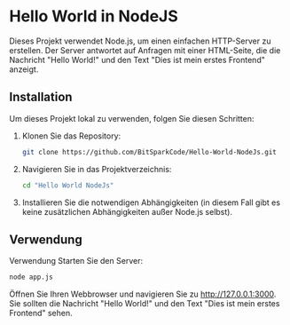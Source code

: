 # Hello World in NodeJS

Dieses Projekt verwendet Node.js, um einen einfachen HTTP-Server zu erstellen. Der Server antwortet auf Anfragen mit einer HTML-Seite, die die Nachricht "Hello World!" und den Text "Dies ist mein erstes Frontend" anzeigt.

## Installation

Um dieses Projekt lokal zu verwenden, folgen Sie diesen Schritten:

1. Klonen Sie das Repository:
   ```bash
   git clone https://github.com/BitSparkCode/Hello-World-NodeJs.git
   ```

2. Navigieren Sie in das Projektverzeichnis:
   ```bash
   cd "Hello World NodeJs"
   ```

3. Installieren Sie die notwendigen Abhängigkeiten (in diesem Fall gibt es keine zusätzlichen Abhängigkeiten außer Node.js selbst).

## Verwendung

Verwendung
Starten Sie den Server:

```bash
node app.js
```
Öffnen Sie Ihren Webbrowser und navigieren Sie zu http://127.0.0.1:3000. Sie sollten die Nachricht "Hello World!" und den Text "Dies ist mein erstes Frontend" sehen.
